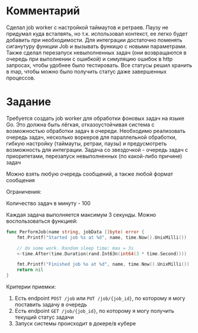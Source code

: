 # Комментарий

Сделал job worker с настройкой таймаутов и ретраев.
Паузу не придумал куда всталвять, но т.к. использовал контекст, ее легко будет добавить при необходимости.
Для интеграции достаточно поменять сиганутуру функции Job и вызывать функицю с новыми параметрами.
Также сделал перезапуск невыполненных задач (они возвращаются в очередь при выполнении с ошибкой) и симуляцию ошибок в http запросах, чтобы удобнее было тестировать.
Все статусы решил хранить в map, чтобы можно было получить статус даже завершенных процессов.

# Задание

Требуется создать job worker для обработки фоновых задач на языке Go.
Это должна быть лёгкая, отказоустойчивая система с возможностью обработки задач в очереди.
Необходимо реализовать очередь задач, несколько воркеров для параллельной обработки, гибкую настройку (таймауты, ретраи, паузы) и предусмотреть возможность для интеграции.
Задача со звездочкой - очередь задач с приоритетами, перезапуск невыполненных (по какой-либо причине) задач

Можно взять любую очередь сообщений, а также любой формат сообщения

Ограничения:

Количество задач в минуту - 100

Каждая задача выполняется максимум 3 секунды. Можно воспользоваться функцией:

```go
func PerformJob(name string, jobData []byte) error {
    fmt.Printf("Started job %s at %d", name, time.Now().UnixMilli())

    // do some work. Random sleep time; max = 3s
    <-time.After(time.Duration(rand.Int63n(int64(3 * time.Second))))

    fmt.Printf("Finished job %s at %d", name, time.Now().UnixMilli())
    return nil
}
```

Критерии приемки:

1. Есть endpoint `POST /job` или `PUT /job/{job_id}`, по которому я могу поставить задачу в очередь
2. Есть endpoint `GET /job/{job_id}`, по которому я могу получить текущий статус задачи
3. Запуск системы происходит в докере/в кубере
